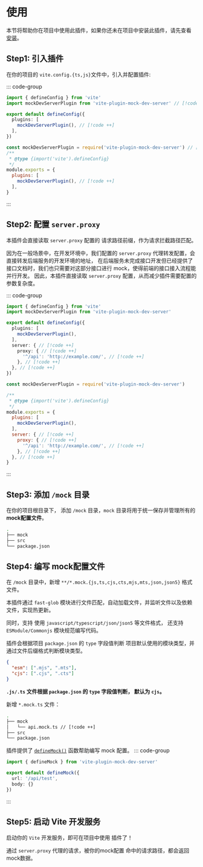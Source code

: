 # 使用

本节将帮助你在项目中使用此插件，如果你还未在项目中安装此插件，请先查看 [安装](/guide/install)。

## Step1: 引入插件

在你的项目的 `vite.config.{ts,js}`文件中，引入并配置插件:

::: code-group
``` ts [typescript]
import { defineConfig } from 'vite'
import mockDevServerPlugin from 'vite-plugin-mock-dev-server' // [!code ++]

export default defineConfig({
  plugins: [
    mockDevServerPlugin(), // [!code ++]
  ],
})
```
``` js [javascript]
const mockDevServerPlugin = require('vite-plugin-mock-dev-server') // [!code ++]
/**
 * @type {import('vite').defineConfig}
 */
module.exports = {
  plugins: [
    mockDevServerPlugin(), // [!code ++]
  ],
}
```
:::

## Step2: 配置 `server.proxy`

本插件会直接读取 `server.proxy` 配置的 请求路径前缀，作为请求拦截路径匹配。

因为在一般场景中，在开发环境中，我们配置的 `server.proxy` 代理转发配置，会直接转发后端服务的开发环境的地址，
在后端服务未完成接口开发但已经提供了接口文档时，我们也只需要对这部分接口进行 mock，使得前端的接口接入流程能并行开发。
因此，本插件直接读取 `server.proxy` 配置，从而减少插件需要配置的参数复杂度。

::: code-group
``` ts [typescript]
import { defineConfig } from 'vite'
import mockDevServerPlugin from 'vite-plugin-mock-dev-server'

export default defineConfig({
  plugins: [
    mockDevServerPlugin(),
  ],
  server: { // [!code ++]
    proxy: { // [!code ++]
      '^/api': 'http://example.com/', // [!code ++]
    }, // [!code ++]
  }, // [!code ++]
})
```
``` js [javascript]
const mockDevServerPlugin = require('vite-plugin-mock-dev-server')

/**
 * @type {import('vite').defineConfig}
 */
module.exports = {
  plugins: [
    mockDevServerPlugin(),
  ],
  server: { // [!code ++]
    proxy: { // [!code ++]
      '^/api': 'http://example.com/', // [!code ++]
    }, // [!code ++]
  }, // [!code ++]
}
```
:::

## Step3: 添加 `/mock` 目录

在你的项目根目录下， 添加 `/mock` 目录，`mock` 目录将用于统一保存并管理所有的 **mock配置文件**。

```sh {2}
.
├── mock
├── src
└── package.json
```

## Step4: 编写 mock配置文件

在 `/mock` 目录中，新增 `**/*.mock.{js,ts,cjs,cts,mjs,mts,json,json5}` 格式文件。

本插件通过 `fast-glob` 模块进行文件匹配，自动加载文件，并监听文件以及依赖文件，实现热更新。

同时，支持 使用 `javascript/typescript/json/json5` 等文件格式，
还支持 `ESModule/Commonjs` 模块规范编写代码。

插件会根据项目 `package.json` 的  `type` 字段值判断 项目默认使用的模块类型，并通过文件后缀格式判断模块类型。

``` json
{
  "esm": [".mjs", ".mts"],
  "cjs": [".cjs", ".cts"]
}
```
**`.js/.ts` 文件根据 `package.json` 的  `type` 字段值判断， 默认为 `cjs`。**

新增 `*.mock.ts` 文件：

```sh {3}
.
├── mock
│   └── api.mock.ts // [!code ++]
├── src
└── package.json
```

插件提供了 [`defineMock()`](/guide/define-mock) 函数帮助编写 mock 配置。
::: code-group
```ts [api.mock.ts]
import { defineMock } from 'vite-plugin-mock-dev-server'

export default defineMock({
  url: '/api/test',
  body: {}
})
```
:::

## Step5: 启动 Vite 开发服务

启动你的 `Vite` 开发服务，即可在项目中使用 插件了！

通过 `server.proxy` 代理的请求，被你的mock配置 命中的请求路径，都会返回 mock数据。
